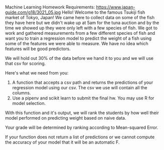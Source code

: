Machine Learning Homework Requirements:
https://www.japan-guide.com/g18/3021_05.jpg
Hello! Welcome to the famous Tsukiji fish market of Tokyo, Japan! We came here to collect data on some of the fish they have here 
but we didn't wake up at 5am for the tuna auction and by the time we showed up they were only left with a few species of fish. 
We got to work and gathered measurements from a few different species of fish and want you to train a regression model to predict
the weight of a fish using some of the features we were able to measure. We have no idea which features will be good predictors. 

We will hold out 30% of the data before we hand it to you and we will use that csv for scoring.

Here's what we need from you:
1. A function that accepts a csv path and returns the predictions of your regression model using our csv. The csv we use will contain all the columns. 
2. Use a pipenv and scikit learn to submit the final hw. You may use R for model selection. 

With this function and it's output, we will rank the students by how well their model performed on predicting weight based on naive data. 

Your grade will be determined by ranking according to Mean-squared Error.

If your function does not return a list of predictions or we cannot compute the accuracy of your model that it will be an automatic F. 
